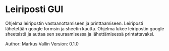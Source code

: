 # Leiriposti GUI

Ohjelma leiripostin vastaanottamiseen ja printtaamiseen. Leiriposti lähetetään google formsin ja sheetin kautta.
Ohjelma lukee leiripostin google sheetsistä ja auttaa sen seuraamisessa ja lähettämisessä printattavaksi.

Author: Markus Vallin
Version: 0.1.0
